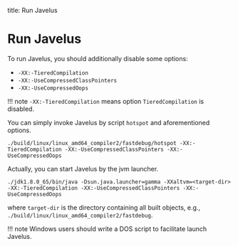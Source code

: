 title: Run Javelus


# Run Javelus


To run Javelus, you should additionally disable some options:

* `-XX:-TieredCompilation`
* `-XX:-UseCompressedClassPointers`
* `-XX:-UseCompressedOops`

!!! note
    `-XX:-TieredCompilation` means option `TieredCompilation` is disabled.

You can simply invoke Javelus by script `hotspot` and aforementioned options.

```
./build/linux/linux_amd64_compiler2/fastdebug/hotspot -XX:-TieredCompilation -XX:-UseCompressedClassPointers -XX:-UseCompressedOops
```

Actually, you can start Javelus by the jvm launcher.

```
./jdk1.8.0_65/bin/java -Dsun.java.launcher=gamma -XXaltvm=<target-dir>  -XX:-TieredCompilation -XX:-UseCompressedClassPointers -XX:-UseCompressedOops
```

where `target-dir` is the directory containing all built objects, e.g., `./build/linux/linux_amd64_compiler2/fastdebug`.

!!! note
    Windows users should write a DOS script to facilitate launch Javelus.
